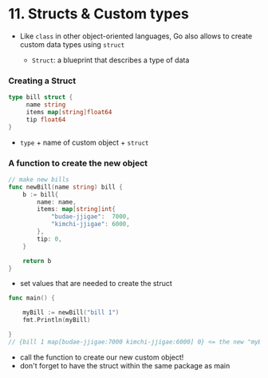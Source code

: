 # 11. Structs & Custom types

- Like `class` in other object-oriented languages, Go also allows to create custom data types using `struct	`

	- `Struct`: a blueprint that describes a type of data

  
  

### Creating a Struct

```go
type bill struct {
	 name string
	 items map[string]float64
	 tip float64
}
```

- `type` + name of custom object + `struct`



### A function to create the new object

```go
// make new bills
func newBill(name string) bill {
	b := bill{
		name: name,
		items: map[string]int{
			"budae-jjigae":  7000,
			"kimchi-jjigae": 6000,
		},
		tip: 0,
	}

	return b
}
```

- set values that are needed to create the struct

```go
func main() {

	myBill := newBill("bill 1")
	fmt.Println(myBill)

}
// {bill 1 map[budae-jjigae:7000 kimchi-jjigae:6000] 0}	<= the new "myBill" object 
```

- call the function to create our new custom object!
- don't forget to have the struct within the same package as main

